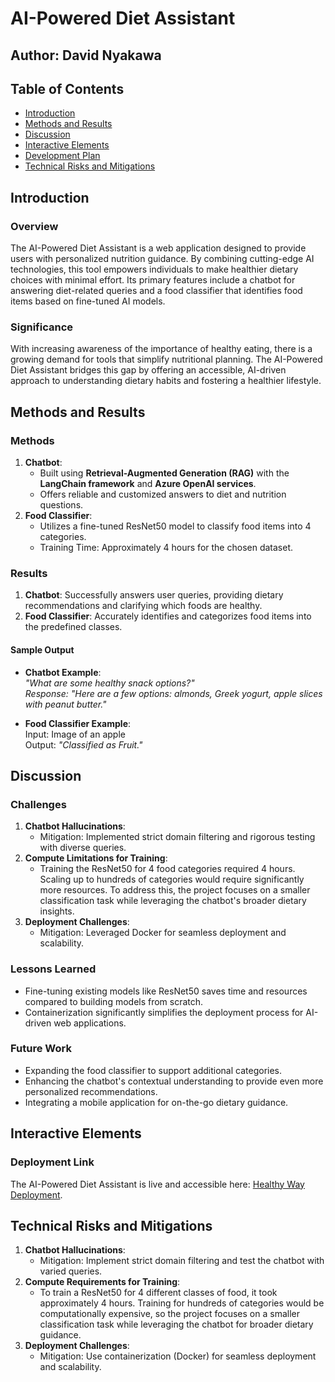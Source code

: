 # AI-Powered Diet Assistant  

## Author: David Nyakawa  

## Table of Contents  

- [Introduction](#introduction)  
- [Methods and Results](#methods-and-results)  
- [Discussion](#discussion)  
- [Interactive Elements](#interactive-elements)  
- [Development Plan](#development-plan)  
- [Technical Risks and Mitigations](#technical-risks-and-mitigations)  

## Introduction  

### Overview  
The AI-Powered Diet Assistant is a web application designed to provide users with personalized nutrition guidance. By combining cutting-edge AI technologies, this tool empowers individuals to make healthier dietary choices with minimal effort. Its primary features include a chatbot for answering diet-related queries and a food classifier that identifies food items based on fine-tuned AI models.  

### Significance  
With increasing awareness of the importance of healthy eating, there is a growing demand for tools that simplify nutritional planning. The AI-Powered Diet Assistant bridges this gap by offering an accessible, AI-driven approach to understanding dietary habits and fostering a healthier lifestyle.  

## Methods and Results  

### Methods  
1. **Chatbot**:  
   - Built using **Retrieval-Augmented Generation (RAG)** with the **LangChain framework** and **Azure OpenAI services**.  
   - Offers reliable and customized answers to diet and nutrition questions.  
2. **Food Classifier**:  
   - Utilizes a fine-tuned ResNet50 model to classify food items into 4 categories.  
   - Training Time: Approximately 4 hours for the chosen dataset.  

### Results  
1. **Chatbot**: Successfully answers user queries, providing dietary recommendations and clarifying which foods are healthy.  
2. **Food Classifier**: Accurately identifies and categorizes food items into the predefined classes.  

#### Sample Output  
- **Chatbot Example**:  
  _"What are some healthy snack options?"_  
  _Response: "Here are a few options: almonds, Greek yogurt, apple slices with peanut butter."_  

- **Food Classifier Example**:  
  Input: Image of an apple  
  Output: _"Classified as Fruit."_  

## Discussion  

### Challenges  
1. **Chatbot Hallucinations**:  
   - Mitigation: Implemented strict domain filtering and rigorous testing with diverse queries.  
2. **Compute Limitations for Training**:  
   - Training the ResNet50 for 4 food categories required 4 hours. Scaling up to hundreds of categories would require significantly more resources. To address this, the project focuses on a smaller classification task while leveraging the chatbot's broader dietary insights.  
3. **Deployment Challenges**:  
   - Mitigation: Leveraged Docker for seamless deployment and scalability.  

### Lessons Learned  
- Fine-tuning existing models like ResNet50 saves time and resources compared to building models from scratch.  
- Containerization significantly simplifies the deployment process for AI-driven web applications.  

### Future Work  
- Expanding the food classifier to support additional categories.  
- Enhancing the chatbot's contextual understanding to provide even more personalized recommendations.  
- Integrating a mobile application for on-the-go dietary guidance.  

## Interactive Elements  

### Deployment Link  
The AI-Powered Diet Assistant is live and accessible here: [Healthy Way Deployment](https://healthywayapp3.azurewebsites.net/).  

## Technical Risks and Mitigations  

1. **Chatbot Hallucinations**:  
   - Mitigation: Implement strict domain filtering and test the chatbot with varied queries.  
2. **Compute Requirements for Training**:  
   - To train a ResNet50 for 4 different classes of food, it took approximately 4 hours. Training for hundreds of categories would be computationally expensive, so the project focuses on a smaller classification task while leveraging the chatbot for broader dietary guidance.  
3. **Deployment Challenges**:  
   - Mitigation: Use containerization (Docker) for seamless deployment and scalability.  
